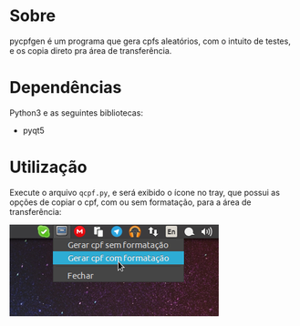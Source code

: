 # Sobre
pycpfgen é um programa que gera cpfs aleatórios, com o intuito de testes, e os copia direto pra área de transferência.

# Dependências
Python3 e as seguintes bibliotecas:

- pyqt5

# Utilização
Execute o arquivo `qcpf.py`, e será exibido o ícone no tray, que possui as opções de copiar o cpf, com ou sem formatação, para a área de transferência:

![pycpfgen](img/pycpfgen.png)
